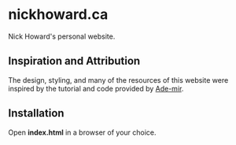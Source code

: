 # nickhoward.ca


Nick Howard's personal website.


## Inspiration and Attribution

The design, styling, and many of the resources of this website were inspired by the tutorial and code provided by [Ade-mir](https://github.com/Ade-mir/). 

## Installation

Open **index.html** in a browser of your choice.

